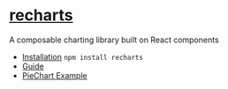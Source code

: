# [recharts](https://recharts.org/en-US)

A composable charting library built on React components

-   [Installation](https://recharts.org/en-US/guide/installation) `npm install recharts`
-   [Guide](https://recharts.org/en-US/guide)
-   [PieChart Example](https://recharts.org/en-US/examples/PieChartWithCustomizedLabel)

